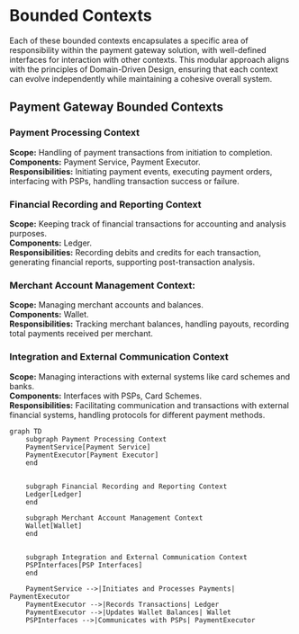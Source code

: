 # Bounded Contexts

Each of these bounded contexts encapsulates a specific area of responsibility within the payment gateway solution, with well-defined interfaces for interaction with other contexts. This modular approach aligns with the principles of Domain-Driven Design, ensuring that each context can evolve independently while maintaining a cohesive overall system.

## Payment Gateway Bounded Contexts

### Payment Processing Context
**Scope:** Handling of payment transactions from initiation to completion.  
**Components:** Payment Service, Payment Executor.  
**Responsibilities:** Initiating payment events, executing payment orders, interfacing with PSPs, handling transaction success or failure.

### Financial Recording and Reporting Context
**Scope:** Keeping track of financial transactions for accounting and analysis purposes.  
**Components:** Ledger.  
**Responsibilities:** Recording debits and credits for each transaction, generating financial reports, supporting post-transaction analysis.

### Merchant Account Management Context:
**Scope:** Managing merchant accounts and balances.  
**Components:** Wallet.  
**Responsibilities:** Tracking merchant balances, handling payouts, recording total payments received per merchant.

### Integration and External Communication Context
**Scope:** Managing interactions with external systems like card schemes and banks.  
**Components:** Interfaces with PSPs, Card Schemes.  
**Responsibilities:** Facilitating communication and transactions with external financial systems, handling protocols for different payment methods.

```mermaid
graph TD
    subgraph Payment Processing Context
    PaymentService[Payment Service]
    PaymentExecutor[Payment Executor]
    end


    subgraph Financial Recording and Reporting Context
    Ledger[Ledger]
    end

    subgraph Merchant Account Management Context
    Wallet[Wallet]
    end


    subgraph Integration and External Communication Context
    PSPInterfaces[PSP Interfaces]
    end

    PaymentService -->|Initiates and Processes Payments| PaymentExecutor
    PaymentExecutor -->|Records Transactions| Ledger
    PaymentExecutor -->|Updates Wallet Balances| Wallet
    PSPInterfaces -->|Communicates with PSPs| PaymentExecutor
```

